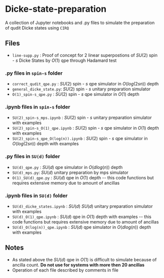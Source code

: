 # Dicke-state-preparation
A collection of Jupyter notebooks and .py files to simulate the preparation of qudit Dicke states using `CIRQ`


## Files

- `line-supp.py` : Proof of concept for 2 linear superpostions of $SU(2)$ spin - $s$ Dicke States by $O(1)$ qpe through Hadamard test

### .py files in `spin-s` folder

- `correct_qudit_qpe.py` : $SU(2)$ spin - $s$ qpe simulator in $O(log(2sn))$ depth
- `general_dicke_state.py`: $SU(2)$ spin - $s$ unitary preparation simulator
- `O(1)_spin-s_qpe.py` : $SU(2)$ spin - $s$ qpe simulator in $O(1)$ depth

### .ipynb files in `spin-s` folder

- `SU(2)_spin-s_mps.ipynb` : $SU(2)$ spin - $s$ unitary preparation simulator with examples
- `SU(2)_spin-s_O(1)_qpe.ipynb` : $SU(2)$ spin - $s$ qpe simulator in $O(1)$ depth with examples
- `SU(2)_spin-s_qpe_O(log(n)).ipynb` : $SU(2)$ spin - $s$ qpe simulator in $O(log(2sn))$ depth with examples

### .py files in `SU(d)` folder

- `SU(d)_qpe.py` : $SU(d)$ qpe simulator in $O(dlog(n))$ depth
- `SU(d)_mps.py`: $SU(d)$ unitary preparation by mps simulator
- `O(1)_SU(d)_qpe.py` : $SU(d)$ qpe in $O(1)$ depth -- this code functions but requires extensive memory due to amount of ancillas 

### .ipynb files in `SU(d)` folder


- `SU(d)_dicke_states.ipynb` : $SU(d)$ $SU(d)$ unitary preparation simulator with examples
- `SU(d)_O(1)_qpe.ipynb` : $SU(d)$ qpe in $O(1)$ depth with examples -- this code functions but requires extensive memory due to amount of ancillas
- `SU(d)_O(log(n))_qpe.ipynb` : $SU(d)$ qpe simulator in $O(dlog(n))$ depth with examples

## Notes 

- As stated above the $SU(d)$ qpe in $O(1)$ is difficult to simulate because of ancilla count. **Do not use for systems with more then 20 ancillas**
- Operation of each file described by comments in file
